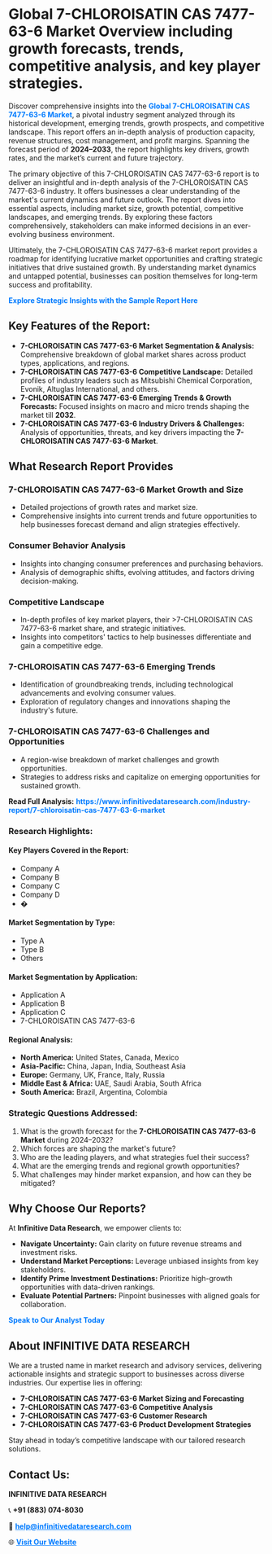 <h1>Global 7-CHLOROISATIN CAS 7477-63-6 Market Overview including growth forecasts, trends, competitive analysis, and key player strategies.</h1>
<p>
Discover comprehensive insights into the 
<a href="https://www.infinitivedataresearch.com/industry-report/7-chloroisatin-cas-7477-63-6-market" rel="dofollow" style="color: #007BFF; text-decoration: none;"><strong>Global 7-CHLOROISATIN CAS 7477-63-6 Market</strong></a>, a pivotal industry segment analyzed through its historical development, emerging trends, growth prospects, and competitive landscape. This report offers an in-depth analysis of production capacity, revenue structures, cost management, and profit margins. Spanning the forecast period of <strong>2024–2033</strong>, the report highlights key drivers, growth rates, and the market’s current and future trajectory.
</p>
<p>
The primary objective of this 7-CHLOROISATIN CAS 7477-63-6 report is to deliver an insightful and in-depth analysis of the 7-CHLOROISATIN CAS 7477-63-6 industry. It offers businesses a clear understanding of the market's current dynamics and future outlook. The report dives into essential aspects, including market size, growth potential, competitive landscapes, and emerging trends. By exploring these factors comprehensively, stakeholders can make informed decisions in an ever-evolving business environment.
</p>
<p>
Ultimately, the 7-CHLOROISATIN CAS 7477-63-6 market report provides a roadmap for identifying lucrative market opportunities and crafting strategic initiatives that drive sustained growth. By understanding market dynamics and untapped potential, businesses can position themselves for long-term success and profitability.
</p>
<p>
<a href="https://www.infinitivedataresearch.com/request-sample/reportId=103106" style="color: #007BFF; text-decoration: none;"><strong>Explore Strategic Insights with the Sample Report Here</strong></a>
</p>

<h2>Key Features of the Report:</h2>
<ul>
<li><strong>7-CHLOROISATIN CAS 7477-63-6 Market Segmentation & Analysis:</strong> Comprehensive breakdown of global market shares across product types, applications, and regions.</li>
<li><strong>7-CHLOROISATIN CAS 7477-63-6 Competitive Landscape:</strong> Detailed profiles of industry leaders such as Mitsubishi Chemical Corporation, Evonik, Altuglas International, and others.</li>
<li><strong>7-CHLOROISATIN CAS 7477-63-6 Emerging Trends & Growth Forecasts:</strong> Focused insights on macro and micro trends shaping the market till <strong>2032</strong>.</li>
<li><strong>7-CHLOROISATIN CAS 7477-63-6 Industry Drivers & Challenges:</strong> Analysis of opportunities, threats, and key drivers impacting the <strong>7-CHLOROISATIN CAS 7477-63-6 Market</strong>.</li>
</ul>

<h2>What Research Report Provides</h2>
<h3>7-CHLOROISATIN CAS 7477-63-6 Market Growth and Size</h3>
<ul>
<li>Detailed projections of growth rates and market size.</li>
<li>Comprehensive insights into current trends and future opportunities to help businesses forecast demand and align strategies effectively.</li>
</ul>

<h3>Consumer Behavior Analysis</h3>
<ul>
<li>Insights into changing consumer preferences and purchasing behaviors.</li>
<li>Analysis of demographic shifts, evolving attitudes, and factors driving decision-making.</li>
</ul>

<h3>Competitive Landscape</h3>
<ul>
<li>In-depth profiles of key market players, their >7-CHLOROISATIN CAS 7477-63-6 market share, and strategic initiatives.</li>
<li>Insights into competitors' tactics to help businesses differentiate and gain a competitive edge.</li>
</ul>

<h3>7-CHLOROISATIN CAS 7477-63-6 Emerging Trends</h3>
<ul>
<li>Identification of groundbreaking trends, including technological advancements and evolving consumer values.</li>
<li>Exploration of regulatory changes and innovations shaping the industry's future.</li>
</ul>

<h3>7-CHLOROISATIN CAS 7477-63-6 Challenges and Opportunities</h3>
<ul>
<li>A region-wise breakdown of market challenges and growth opportunities.</li>
<li>Strategies to address risks and capitalize on emerging opportunities for sustained growth.</li>
</ul>
<p><strong>Read Full Analysis:</strong> <a href="https://www.infinitivedataresearch.com/industry-report/7-chloroisatin-cas-7477-63-6-market" rel="dofollow" style="color: #007BFF; text-decoration: none;"><strong>https://www.infinitivedataresearch.com/industry-report/7-chloroisatin-cas-7477-63-6-market</strong></a></p>
<h3>Research Highlights:</h3>
<h4>Key Players Covered in the Report:</h4>
<ul><li>Company A</li><li>Company B</li><li>Company C</li><li>Company D</li><li>�</li></ul>
<h4>Market Segmentation by Type:</h4>
<ul><li>Type A</li><li>Type B</li><li>Others</li></ul>
<h4>Market Segmentation by Application:</h4>
<ul><li>Application A</li><li>Application B</li><li>Application C</li><li>7-CHLOROISATIN CAS 7477-63-6</li></ul>

<h4>Regional Analysis:</h4>
<ul>
<li><strong>North America:</strong> United States, Canada, Mexico</li>
<li><strong>Asia-Pacific:</strong> China, Japan, India, Southeast Asia</li>
<li><strong>Europe:</strong> Germany, UK, France, Italy, Russia</li>
<li><strong>Middle East & Africa:</strong> UAE, Saudi Arabia, South Africa</li>
<li><strong>South America:</strong> Brazil, Argentina, Colombia</li>
</ul>

<h3>Strategic Questions Addressed:</h3>
<ol>
<li>What is the growth forecast for the <strong>7-CHLOROISATIN CAS 7477-63-6 Market</strong> during 2024–2032?</li>
<li>Which forces are shaping the market's future?</li>
<li>Who are the leading players, and what strategies fuel their success?</li>
<li>What are the emerging trends and regional growth opportunities?</li>
<li>What challenges may hinder market expansion, and how can they be mitigated?</li>
</ol>

<h2>Why Choose Our Reports?</h2>
<p>At <strong>Infinitive Data Research</strong>, we empower clients to:</p>
<ul>
<li><strong>Navigate Uncertainty:</strong> Gain clarity on future revenue streams and investment risks.</li>
<li><strong>Understand Market Perceptions:</strong> Leverage unbiased insights from key stakeholders.</li>
<li><strong>Identify Prime Investment Destinations:</strong> Prioritize high-growth opportunities with data-driven rankings.</li>
<li><strong>Evaluate Potential Partners:</strong> Pinpoint businesses with aligned goals for collaboration.</li>
</ul>
<p><a href="https://www.infinitivedataresearch.com/industry-report/7-chloroisatin-cas-7477-63-6-market" rel="dofollow" style="color: #007BFF; text-decoration: none;"><strong>Speak to Our Analyst Today</strong></a></p>

<h2>About INFINITIVE DATA RESEARCH</h2>
<p>We are a trusted name in market research and advisory services, delivering actionable insights and strategic support to businesses across diverse industries. Our expertise lies in offering:</p>
<ul>
<li><strong>7-CHLOROISATIN CAS 7477-63-6 Market Sizing and Forecasting</strong></li>
<li><strong>7-CHLOROISATIN CAS 7477-63-6 Competitive Analysis</strong></li>
<li><strong>7-CHLOROISATIN CAS 7477-63-6 Customer Research</strong></li>
<li><strong>7-CHLOROISATIN CAS 7477-63-6 Product Development Strategies</strong></li>
</ul>
<p>Stay ahead in today’s competitive landscape with our tailored research solutions.</p>

<h2>Contact Us:</h2>
<p><strong>INFINITIVE DATA RESEARCH</strong></p>
<p>📞 <strong>+91 (883) 074-8030</strong></p>
<p>📧 <strong><a href="mailto:help@infinitivedataresearch.com" style="color: #007BFF;">help@infinitivedataresearch.com</a></strong></p>
<p>🌐 <strong><a href="https://www.infinitivedataresearch.com" rel="dofollow" style="color: #007BFF;">Visit Our Website</a></strong></p>